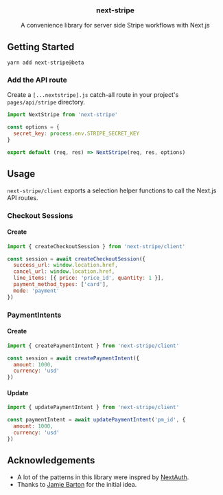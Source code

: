 <h3 align="center">
  next-stripe
</h3>

<p align="center">
  A convenience library for server side Stripe workflows with Next.js
</p>

## Getting Started

```
yarn add next-stripe@beta
```

### Add the API route

Create a `[...nextstripe].js` catch-all route in your project's `pages/api/stripe` directory.

```js
import NextStripe from 'next-stripe'

const options = {
  secret_key: process.env.STRIPE_SECRET_KEY
}

export default (req, res) => NextStripe(req, res, options)
```

## Usage

`next-stripe/client` exports a selection helper functions to call the Next.js API routes.

### Checkout Sessions

#### Create

```js
import { createCheckoutSession } from 'next-stripe/client'

const session = await createCheckoutSession({
  success_url: window.location.href,
  cancel_url: window.location.href,
  line_items: [{ price: 'price_id', quantity: 1 }],
  payment_method_types: ['card'],
  mode: 'payment'
})
```

### PaymentIntents

#### Create

```js
import { createPaymentIntent } from 'next-stripe/client'

const session = await createPaymentIntent({
  amount: 1000,
  currency: 'usd'
})
```

#### Update

```js
import { updatePaymentIntent } from 'next-stripe/client'

const paymentIntent = await updatePaymentIntent('pm_id', {
  amount: 1000,
  currency: 'usd'
})
```

## Acknowledgements

- A lot of the patterns in this library were inspred by [NextAuth](https://github.com/nextauthjs/next-auth).
- Thanks to [Jamie Barton](https://github.com/notrab/next-stripe) for the initial idea.
